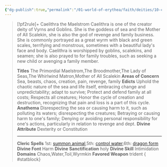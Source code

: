 ```yaml
---
{"dg-publish":true,"permalink":"/01-world-of-erythea/faith/deities/10-caelithra/","title":"Caelithra the Maelstrom","tags":["Deity"],"dgShowInlineTitle":true,"noteIcon":""}
---
```


>[!pf2rule]+ Caelithra the Maelstrom
>Caelithra is one of the creator deity of Vyrns and Goblins. She is the goddess of sea and the Mother of All Scalekin, she is also the god of revenge and family business. She is commonly portrayed as a great wyrm with black and green scales, terrifying and monstrous, sometimes with a beautiful lady's face and body. Caelithra is worshipped by goblins, scalekins, and seamen; she is also prayed to for family troubles, such as seeking a new child or avenging a family member.
> 
> **Titles**  The Primordial Maelstrom,The Broodmother,The Lady of Seas,The Whirlwind Matron,Mother of All Scalekin
> **Areas of Concern**  Sea, beasts, chaos, creation, pain, revenge, family
> **Edicts**  Uphold the chaotic nature of the sea and life itself, embracing change and unpredictability; adapt to survive; Protect and defend family at all costs; Respects all creatures; Honor the cycle of creation and destruction, recognizing that pain and loss is a part of this cycle.
> **Anathema**  Disrespecting the sea or causing harm to it, such as polluting its waters; disrespecting the creatures; Betraying or causing harm to one's family; Denying or avoiding personal responsibility for one's actions, particularly in relation to revenge and dept.
> **Divine Attribute**  Dexterity or Constitution
> 
> ---
> 
> **Cleric Spells** 1st: [summon animal](https://pf2easy.com/index.php?id=1531&name=summon_animal&year=2023),5th: [control water](https://pf2easy.com/index.php?id=1265&name=control_water&year=2023),6th: [dragon form](https://pf2easy.com/index.php?year=2023&id=1302&name=dragon_form)
> **Divine Font**  Harm
> **Divine Sanctification**  holy
> **Divine Skill**  Intimidation
> **Domains**  Chaos,Water,Toil,Wyrmkin
> **Favored Weapon**  trident 
{ #statblock}


 